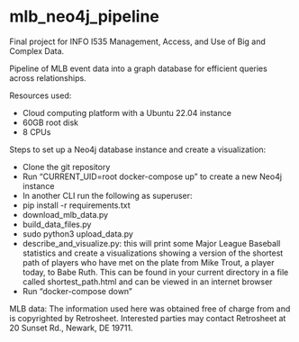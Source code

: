 # mlb_neo4j_pipeline

Final project for INFO I535 Management, Access, and Use of Big and Complex Data.

Pipeline of MLB event data into a graph database for efficient queries across relationships.

Resources used:
- Cloud computing platform with a Ubuntu 22.04 instance
- 60GB root disk
- 8 CPUs

Steps to set up a Neo4j database instance and create a visualization:

- Clone the git repository
- Run “CURRENT_UID=root docker-compose up” to create a new Neo4j instance
- In another CLI run the following as superuser:
-  pip install -r requirements.txt
-  download_mlb_data.py
-  build_data_files.py
-  sudo python3 upload_data.py
-  describe_and_visualize.py: this will print some Major League Baseball statistics and create a visualizations showing a version of the shortest path of players who have met on the plate from Mike Trout, a player today, to Babe Ruth. This can be found in your current directory in a file called shortest_path.html and can be viewed in an internet browser
- Run “docker-compose down”

MLB data: The information used here was obtained free of
charge from and is copyrighted by Retrosheet.  Interested
parties may contact Retrosheet at 20 Sunset Rd.,
Newark, DE 19711.
